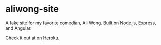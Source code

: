 # aliwong-site
A fake site for my favorite comedian, Ali Wong. Built on Node.js, Express, and Angular.

Check it out at on [Heroku](http://aliwong-comedian.herokuapp.com).
